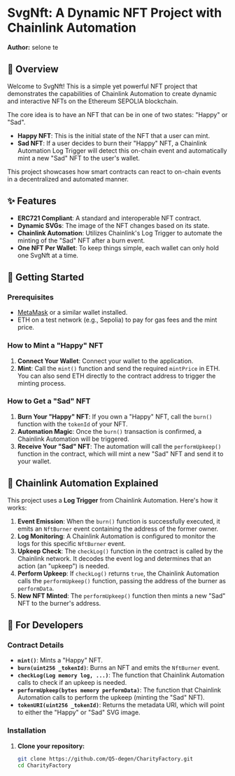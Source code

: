 # SvgNft: A Dynamic NFT Project with Chainlink Automation

**Author:** selone te

## 📜 Overview

Welcome to SvgNft! This is a simple yet powerful NFT project that demonstrates the capabilities of Chainlink Automation to create dynamic and interactive NFTs on the Ethereum SEPOLIA blockchain.

The core idea is to have an NFT that can be in one of two states: "Happy" or "Sad".

- **Happy NFT**: This is the initial state of the NFT that a user can mint.
- **Sad NFT**: If a user decides to burn their "Happy" NFT, a Chainlink Automation Log Trigger will detect this on-chain event and automatically mint a new "Sad" NFT to the user's wallet.

This project showcases how smart contracts can react to on-chain events in a decentralized and automated manner.

## ✨ Features

- **ERC721 Compliant**: A standard and interoperable NFT contract.
- **Dynamic SVGs**: The image of the NFT changes based on its state.
- **Chainlink Automation**: Utilizes Chainlink's Log Trigger to automate the minting of the "Sad" NFT after a burn event.
- **One NFT Per Wallet**: To keep things simple, each wallet can only hold one SvgNft at a time.

## 🚀 Getting Started

### Prerequisites

- [MetaMask](https://metamask.io/) or a similar wallet installed.
- ETH on a test network (e.g., Sepolia) to pay for gas fees and the mint price.

### How to Mint a "Happy" NFT

1. **Connect Your Wallet**: Connect your wallet to the application.
2. **Mint**: Call the `mint()` function and send the required `mintPrice` in ETH. You can also send ETH directly to the contract address to trigger the minting process.

### How to Get a "Sad" NFT

1. **Burn Your "Happy" NFT**: If you own a "Happy" NFT, call the `burn()` function with the `tokenId` of your NFT.
2. **Automation Magic**: Once the `burn()` transaction is confirmed, a Chainlink Automation will be triggered.
3. **Receive Your "Sad" NFT**: The automation will call the `performUpkeep()` function in the contract, which will mint a new "Sad" NFT and send it to your wallet.

## 🤖 Chainlink Automation Explained

This project uses a **Log Trigger** from Chainlink Automation. Here's how it works:

1. **Event Emission**: When the `burn()` function is successfully executed, it emits an `NftBurner` event containing the address of the former owner.
2. **Log Monitoring**: A Chainlink Automation is configured to monitor the logs for this specific `NftBurner` event.
3. **Upkeep Check**: The `checkLog()` function in the contract is called by the Chainlink network. It decodes the event log and determines that an action (an "upkeep") is needed.
4. **Perform Upkeep**: If `checkLog()` returns `true`, the Chainlink Automation calls the `performUpkeep()` function, passing the address of the burner as `performData`.
5. **New NFT Minted**: The `performUpkeep()` function then mints a new "Sad" NFT to the burner's address.

## 🔧 For Developers

### Contract Details

- **`mint()`**: Mints a "Happy" NFT.
- **`burn(uint256 _tokenId)`**: Burns an NFT and emits the `NftBurner` event.
- **`checkLog(Log memory log, ...)`**:  The function that Chainlink Automation calls to check if an upkeep is needed.
- **`performUpkeep(bytes memory performData)`**: The function that Chainlink Automation calls to perform the upkeep (minting the "Sad" NFT).
- **`tokenURI(uint256 _tokenId)`**: Returns the metadata URI, which will point to either the "Happy" or "Sad" SVG image.


### Installation

1.  **Clone your repository:**
    ```bash
    git clone https://github.com/Q5-degen/CharityFactory.git
    cd CharityFactory
    ```
